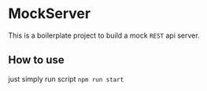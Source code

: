 # MockServer
This is a boilerplate project to build a mock `REST` api server.

## How to use
just simply run script `npm run start`
